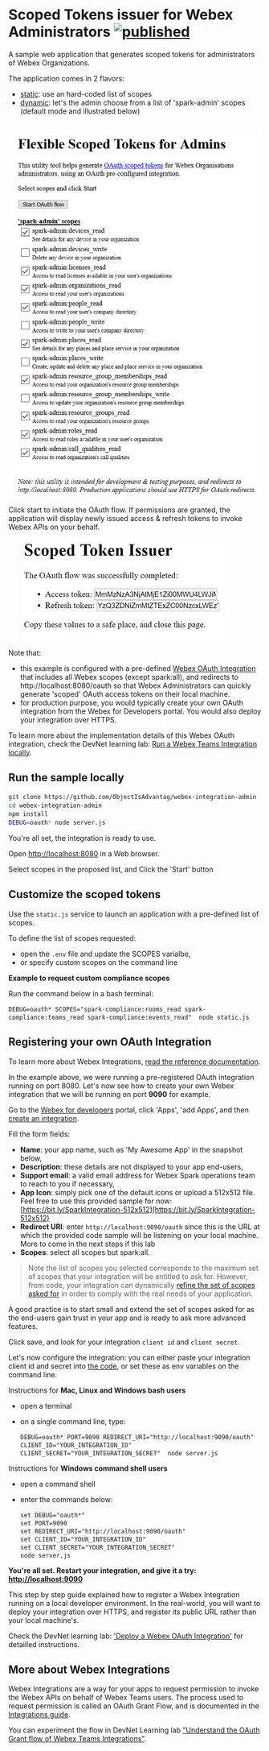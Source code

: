 # Scoped Tokens issuer for Webex Administrators [![published](https://static.production.devnetcloud.com/codeexchange/assets/images/devnet-published.svg)](https://developer.cisco.com/codeexchange/github/repo/ObjectIsAdvantag/webex-integration-admin)

A sample web application that generates scoped tokens for administrators of Webex Organizations.

The application comes in 2 flavors:
- [static](static.js): use an hard-coded list of scopes
- [dynamic](server.js): let's the admin choose from a list of 'spark-admin' scopes (default mode and illustrated below)

&nbsp;&nbsp;&nbsp;&nbsp;&nbsp;&nbsp;![](docs/img/select-scopes.png)


Click start to initiate the OAuth flow. 
If permissions are granted, the application will display newly issued access & refresh tokens to invoke Webex APIs on your behalf.

&nbsp;&nbsp;&nbsp;&nbsp;&nbsp;&nbsp;![](docs/img/OAuth-Show-Tokens.png)


Note that:
- this example is configured with a pre-defined [Webex OAuth Integration](https://developer.webex.com/docs/integrations) that includes all Webex scopes (except spark:all), and redirects to http://localhost:8080/oauth so that Webex Administrators can quickly generate 'scoped' OAuth access tokens on their local machine.
- for production purpose, you would typically create your own OAuth integration from the Webex for Developers portal. You would also deploy your integration over HTTPS.

To learn more about the implementation details of this Webex OAuth integration, check the DevNet learning lab: [Run a Webex Teams Integration locally](https://developer.cisco.com/learning/tracks/collab-cloud/spark-apps/collab-spark-intl/step/1).


## Run the sample locally

``` bash
git clone https://github.com/ObjectIsAdvantag/webex-integration-admin
cd webex-integration-admin
npm install
DEBUG=oauth* node server.js
```

You're all set, the integration is ready to use.

Open [http://localhost:8080](http://localhost:8080) in a Web browser.

Select scopes in the proposed list, 
and Click the 'Start' button


## Customize the scoped tokens

Use the `static.js` service to launch an application with a pre-defined list of scopes.

To define the list of scopes requested: 
- open the `.env` file and update the SCOPES varialbe, 
- or specify custom scopes on the command line

**Example to request custom compliance scopes**

Run the command below in a bash terminal:

```
DEBUG=oauth* SCOPES="spark-compliance:rooms_read spark-compliance:teams_read spark-compliance:events_read"  node static.js
```


## Registering your own OAuth Integration

To learn more about Webex Integrations, [read the reference documentation](https://developer.webex.com/authentication.html).

In the example above, we were running a pre-registered OAuth integration running on port 8080.
Let's now see how to create your own Webex integration that we will be running on port **9090** for example.

Go to the [Webex for developers](https://developer.webex.com) portal, click 'Apps', 'add Apps', and then [create an integration](https://developer.webex.com/add-integration.html).

Fill the form fields:
- **Name**: your app name, such as 'My Awesome App' in the snapshot below,
- **Description**: these details are not displayed to your app end-users,
- **Support email**: a valid email address for Webex Spark operations team to reach to you if necessary,
- **App Icon**: simply pick one of the default icons or upload a 512x512 file. Feel free to use this provided sample for now: [https://bit.ly/SparkIntegration-512x512](https://bit.ly/SparkIntegration-512x512)
- **Redirect URI**: enter `http://localhost:9090/oauth` since this is the URL at which the provided code sample will be listening on your local machine. More to come in the next steps if this lab
- **Scopes**: select all scopes but spark:all.

> Note the list of scopes you selected corresponds to the maximum set of scopes that your integration will be entitled to ask for. However, from code, your integration can dynamically [refine the set of scopes asked for](https://github.com/CiscoDevNet/webex-integration-sample/blob/master/server.js#L30) in order to comply with the real needs of your application.

A good practice is to start small and extend the set of scopes asked for as the end-users gain trust in your app and is ready to ask more advanced features.

Click save, and look for your integration `client id` and `client secret`.


Let's now configure the integration: you can either paste your integration client id and secret into [the code](https://github.com/CiscoDevNet/webex-integration-sample/blob/master/server.js#L26), or set these as env variables on the command line.

Instructions for **Mac, Linux and Windows bash users** 
- open a terminal
- on a single command line, type:

    ```shell
    DEBUG=oauth* PORT=9090 REDIRECT_URI="http://localhost:9090/oauth" CLIENT_ID="YOUR_INTEGRATION_ID" CLIENT_SECRET="YOUR_INTEGRATION_SECRET"  node server.js
    ```

Instructions for **Windows command shell users**
- open a command shell
- enter the commands below:

    ```shell
    set DEBUG="oauth*"
    set PORT=9090
    set REDIRECT_URI="http://localhost:9090/oauth"
    set CLIENT_ID="YOUR_INTEGRATION_ID"
    set CLIENT_SECRET="YOUR_INTEGRATION_SECRET"
    node server.js
    ```

**You're all set. Restart your integration, and give it a try: [http://localhost:9090](http://localhost:9090)**


This step by step guide explained how to register a Webex Integration running on a local developer environment.
In the real-world, you will want to deploy your integration over HTTPS, and register its public URL rather than your local machine's.

Check the DevNet learning lab: ['Deploy a Webex OAuth Integration'](https://developer.cisco.com/learning/lab/collab-spark-intd-heroku/step/1) for detailled instructions.


## More about Webex Integrations

Webex Integrations are a way for your apps to request permission to invoke the Webex APIs on behalf of Webex Teams users. 
The process used to request permission is called an OAuth Grant Flow, and is documented in the [Integrations guide](https://developer.webex.com/docs/integrations).

You can experiment the flow in DevNet Learning lab ["Understand the OAuth Grant flow of Webex Teams Integrations"](https://learninglabs.cisco.com/tracks/collab-cloud/business-messaging/collab-spark-auth/step/1).
